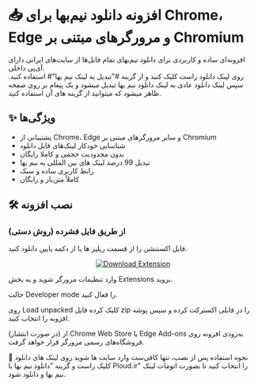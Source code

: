 # 📥 افزونه دانلود نیم‌بها برای Chrome، Edge و مرورگرهای مبتنی بر Chromium

افزونه‌ای ساده و کاربردی برای دانلود نیم‌بهای تمام فایل‌ها از سایت‌های ایرانی دارای آی‌پی داخلی.  
روی لینک دانلود راست کلیک کنید و از گزینه #"تبدیل به لینک نیم بها"# استفاده کنید.
سپس لینک دانلود عادی به لینک دانلود نبم بها تبدیل میشود و یک پیغام بر روی صفحه ظاهر میشود که میتوانید از گرینه های آن استفاده کنید.

## ✨ ویژگی‌ها

- پشتیبانی از Chrome، Edge و سایر مرورگرهای مبتنی بر Chromium
- شناسایی خودکار لینک‌های قابل دانلود
- بدون محدودیت حجمی و کاملا رایگان
- تبدیل 99 درصد لینک های بین المللی به نیم بها
- رابط کاربری ساده و سبک
- کاملاً متن‌باز و رایگان

## 🛠 نصب افزونه

### از طریق فایل فشرده (روش دستی)

فایل اکستنشن را از قسمت ریلیز ها یا از دکمه پایین دانلود کنید. 
<p align="center">
  <a href="https://github.com/SurenaMHZ/NimbahaDownloader/releases/download/untagged-9c1aabc6b2b13b8a82d6/nimbaha.zip">
    <img src="https://img.shields.io/badge/⬇️%20Download%20Extension-file.zip-blue?style=for-the-badge" alt="Download Extension">
  </a>
</p>

وارد تنظیمات مرورگر شوید و به بخش Extensions بروید.

حالت Developer mode را فعال کنید.

روی Load unpacked کلیک کرده فایل zip را در فایلی اکسترکت کرده و سپس پوشه افزونه را انتخاب کنید.

(در صورت انتشار) از Chrome Web Store یا Edge Add-ons
به‌زودی افزونه روی فروشگاه‌های رسمی مرورگر قرار خواهد گرفت.

🧪 نحوه استفاده
پس از نصب، تنها کافی‌ست وارد سایت ها شوید روی لینک های دانلود کلیک راست و گزینه "دانلود نیم بها با Ploud.ir" را انتخاب کنید تا بصورت اتومات لینک نیم بها و دانلود شود.
